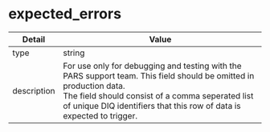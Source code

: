 # expected_errors
| Detail | Value |
| ------ | ----- |
| type | string |
| description | For use only for debugging and testing with the PARS support team. This field should be omitted in production data.<br/> The field should consist of a comma seperated list of unique DIQ identifiers that this row of data is expected to trigger. |
